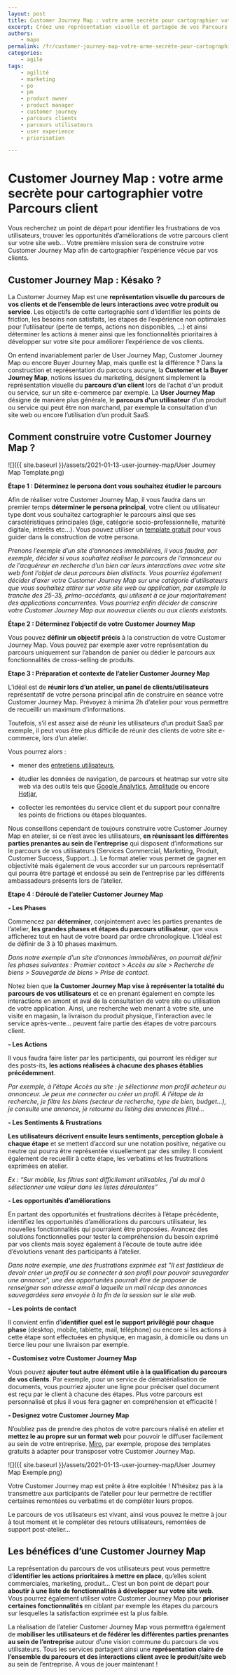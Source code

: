```yaml
---
layout: post
title: Customer Journey Map : votre arme secrète pour cartographier votre Parcours client
excerpt: Créez une représentation visuelle et partagée de vos Parcours Client afin d'identifier les nouvelles fonctionnalités à développer sur votre site ou application
authors:
    - mapo
permalink: /fr/customer-journey-map-votre-arme-secrète-pour-cartographier-votre-parcours-client/
categories:
    - agile
tags:
    - agilité
    - marketing
    - po
    - pm
    - product owner
    - product manager
    - customer journey
    - parcours clients
    - parcours utilisateurs
    - user experience
    - priorisation

---
```


# Customer Journey Map : votre arme secrète pour cartographier votre Parcours client

Vous recherchez un point de départ pour identifier les frustrations de vos utilisateurs, trouver les opportunités d’améliorations de votre parcours client sur votre site web... Votre première mission sera de construire votre Customer Journey Map afin de cartographier l’expérience vécue par vos clients.

## Customer Journey Map : Késako ?

La Customer Journey Map est une **représentation visuelle du parcours de vos clients et de l’ensemble de leurs interactions avec votre produit ou service**. Les objectifs de cette cartographie sont d’identifier les points de friction, les besoins non satisfaits, les étapes de l’expérience non optimales pour l’utilisateur (perte de temps, actions non disponibles, ...) et ainsi déterminer les actions à mener ainsi que les fonctionnalités prioritaires à développer sur votre site pour améliorer l’expérience de vos clients.

On entend invariablement parler de User Journey Map, Customer Journey Map ou encore Buyer Journey Map, mais quelle est la différence ? Dans la construction et représentation du parcours aucune, la **Customer et la Buyer Journey Map**, notions issues du marketing, désignent simplement la représentation visuelle du **parcours d’un client** lors de l’achat d'un produit ou service, sur un site e-commerce par exemple. La **User Journey Map** désigne de manière plus générale, le **parcours d'un utilisateur** d’un produit ou service qui peut être non marchand, par exemple la consultation d’un site web ou encore l’utilisation d’un produit SaaS.

## Comment construire votre Customer Journey Map ?

![]({{ site.baseurl }}/assets/2021-01-13-user-journey-map/User Journey Map Template.png)

**Étape 1 : Déterminez le persona dont vous souhaitez étudier le parcours**

Afin de réaliser votre Customer Journey Map, il vous faudra dans un premier temps **déterminer le persona principal**, votre client ou utilisateur type dont vous souhaitez cartographier le parcours ainsi que ses caractéristiques principales (âge, catégorie socio-professionnelle, maturité digitale, intérêts etc…). Vous pouvez utiliser un [template gratuit](https://xtensio.com/user-persona/) pour vous guider dans la construction de votre persona.

*Prenons l’exemple d’un site d’annonces immobilières, il vous faudra, par exemple, décider si vous souhaitez réaliser le parcours de l’annonceur ou de l’acquéreur en recherche d’un bien car leurs interactions avec votre site web font l’objet de deux parcours bien distincts. Vous pourriez également décider d’axer votre Customer Journey Map sur une catégorie d’utilisateurs que vous souhaitez attirer sur votre site web ou application, par exemple la tranche des 25-35, primo-accédants, qui utilisent à ce jour majoritairement des applications concurrentes. Vous pourriez enfin décider de conscrire votre Customer Journey Map aux nouveaux clients ou aux clients existants.*

**Étape 2 : Déterminez l’objectif de votre Customer Journey Map**

Vous pouvez **définir un objectif précis** à la construction de votre Customer Journey Map. Vous pouvez par exemple axer votre représentation du parcours uniquement sur l’abandon de panier ou dédier le parcours aux fonctionnalités de cross-selling de produits.

**Etape 3 : Préparation et contexte de l’atelier Customer Journey Map**

L’idéal est de **réunir lors d’un atelier, un panel de clients/utilisateurs** représentatif de votre persona principal afin de construire en séance votre Customer Journey Map. Prévoyez à minima 2h d’atelier pour vous permettre de recueillir un maximum d’informations.

Toutefois, s’il est assez aisé de réunir les utilisateurs d’un produit SaaS par exemple, il peut vous être plus difficile de réunir des clients de votre site e-commerce, lors d’un atelier.

Vous pourrez alors :

- mener des [entretiens utilisateurs](https://blog.eleven-labs.com/fr/mener-entretien-utilisateur-benoit-blanc/),

- étudier les données de navigation, de parcours et heatmap sur votre site web via des outils tels que [Google Analytics](https://analytics.google.com/analytics/web/provision/#/provision), [Amplitude](https://amplitude.com/why-amplitude) ou encore [Hotjar](https://www.hotjar.com/?utm_campaign=HJ-Europe-Branded&utm_source=google&utm_medium=cpc&ads_adid=68694321016&ads_targetid=kwd-301757736238&utm_term=hotjar&keyword=hotjar&matchtype=e&geo=9056143&ads_creative=417642434545&ads_network=g&device=c&adpos=&gclid=Cj0KCQiA6Or_BRC_ARIsAPzuer-tUFomgc0zW2yUcfBOkWdno7p6i36IHZexxgXdwg1SkIjn6sWyLBYaAoZgEALw_wcB),

- collecter les remontées du service client et du support pour connaître les points de frictions ou étapes bloquantes.

Nous conseillons cependant de toujours construire votre Customer Journey Map en atelier, si ce n’est avec les utilisateurs, **en réunissant les différentes parties prenantes au sein de l’entreprise** qui disposent d’informations sur le parcours de vos utilisateurs (Services Commercial, Marketing, Produit, Customer Success, Support...). Le format atelier vous permet de gagner en objectivité mais également de vous accorder sur un parcours représentatif qui pourra être partagé et endossé au sein de l’entreprise par les différents ambassadeurs présents lors de l’atelier.

**Etape 4 : Déroulé de l’atelier Customer Journey Map**

  

 
 **- Les Phases**

Commencez par **déterminer**, conjointement avec les parties prenantes de l’atelier, **les grandes phases et étapes du parcours utilisateur**, que vous afficherez tout en haut de votre board par ordre chronologique. L’idéal est de définir de 3 à 10 phases maximum.

*Dans notre exemple d’un site d’annonces immobilières, on pourrait définir les phases suivantes : *Premier contact > Accès au site > Recherche de biens > Sauvegarde de biens > Prise de contact*.*

Notez bien que **la Customer Journey Map vise à représenter la totalité du parcours de vos utilisateurs** et ce en prenant également en compte les interactions en amont et aval de la consultation de votre site ou utilisation de votre application. Ainsi, une recherche web menant à votre site, une visite en magasin, la livraison du produit physique, l’interaction avec le service après-vente... peuvent faire partie des étapes de votre parcours client.

**-   Les Actions**
    
Il vous faudra faire lister par les participants, qui pourront les rédiger sur des posts-its, **les actions réalisées à chacune des phases établies précédemment**.

*Par exemple, à l’étape Accès au site : *je sélectionne mon profil acheteur ou annonceur. Je peux me connecter ou créer un profil. A l’étape de la recherche, je filtre les biens (secteur de recherche, type de bien, budget…), je consulte une annonce, je retourne au listing des annonces filtré*...*

**-   Les Sentiments & Frustrations**
    
**Les utilisateurs décrivent ensuite leurs sentiments, perception globale à chaque étape** et se mettent d’accord sur une notation positive, négative ou neutre qui pourra être représentée visuellement par des smiley. Il convient également de recueillir à cette étape, les verbatims et les frustrations exprimées en atelier. 

*Ex : “Sur mobile, les filtres sont difficilement utilisables, j’ai du mal à sélectionner une valeur dans les listes déroulantes”*

**-   Les opportunités d’améliorations**

En partant des opportunités et frustrations décrites à l’étape précédente, identifiez les opportunités d’améliorations du parcours utilisateur, les nouvelles fonctionnalités qui pourraient être proposées. Avancez des solutions fonctionnelles pour tester la compréhension du besoin exprimé par vos clients mais soyez également à l’écoute de toute autre idée d’évolutions venant des participants à l’atelier.

*Dans notre exemple, une des frustrations exprimée est "Il est fastidieux de devoir créer un profil ou se connecter à son profil pour pouvoir sauvegarder une annonce", une des opportunités pourrait être de proposer de renseigner son adresse email à laquelle un mail récap des annonces sauvegardées sera envoyée à la fin de la session sur le site web.*

**-   Les points de contact**

Il convient enfin d’**identifier quel est le support privilégié pour chaque phase** (desktop, mobile, tablette, mail, téléphone) ou encore si les actions à cette étape sont effectuées en physique, en magasin, à domicile ou dans un tierce lieu pour une livraison par exemple.

**-   Customisez votre Customer Journey Map**
    
Vous pouvez **ajouter tout autre élément utile à la qualification du parcours de vos clients**. Par exemple, pour un service de dématérialisation de documents, vous pourriez ajouter une ligne pour préciser quel document est reçu par le client à chacune des étapes. Plus votre parcours est personnalisé et plus il vous fera gagner en compréhension et efficacité !

**-   Designez votre Customer Journey Map**
    
N’oubliez pas de prendre des photos de votre parcours réalisé en atelier et **mettez le au propre sur un format web** pour pouvoir le diffuser facilement au sein de votre entreprise. [Miro](https://miro.com/), par exemple, propose des templates gratuits à adapter pour transposer votre Customer Journey Map. 

  
![]({{ site.baseurl }}/assets/2021-01-13-user-journey-map/User Journey Map Exemple.png)


Votre Customer Journey map est prête à être exploitée ! N’hésitez pas à la transmettre aux participants de l’atelier pour leur permettre de rectifier certaines remontées ou verbatims et de compléter leurs propos.

  

Le parcours de vos utilisateurs est vivant, ainsi vous pouvez le mettre à jour à tout moment et le compléter des retours utilisateurs, remontées de support post-atelier...


## Les bénéfices d’une Customer Journey Map

La représentation du parcours de vos utilisateurs peut vous permettre d’**identifier les actions prioritaires à mettre en place**, qu’elles soient commerciales, marketing, produit... C’est un bon point de départ pour **aboutir à une liste de fonctionnalités à développer sur votre site web**. Vous pourrez également utiliser votre Customer Journey Map pour **prioriser certaines fonctionnalités** en ciblant par exemple les étapes du parcours sur lesquelles la satisfaction exprimée est la plus faible.

La réalisation de l’atelier Customer Journey Map vous permettra également de **mobiliser les utilisateurs et de fédérer les différentes parties prenantes au sein de l’entreprise** autour d’une vision commune du parcours de vos utilisateurs. Tous les services partagent ainsi une **représentation claire de l’ensemble du parcours et des interactions client avec le produit/site web** au sein de l’entreprise. A vous de jouer maintenant !


